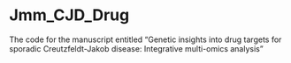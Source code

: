 # Jmm_CJD_Drug
The code for the manuscript entitled “Genetic insights into drug targets for sporadic Creutzfeldt-Jakob disease: Integrative multi-omics analysis” 

